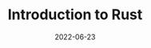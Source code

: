 ---
title: Introduction to Rust
date: "2022-06-23"
image: https://images.unsplash.com/photo-1579548122080-c35fd6820ecb?ixlib=rb-4.0.3&ixid=MnwxMjA3fDB8MHxzZWFyY2h8OXx8YmFubmVyfGVufDB8fDB8fA%3D%3D&auto=format&fit=crop&w=500&q=60
description: Programming languages like C or C++ are known to be very hard. They are powerful tools, but even professionals make mistakes. With Rust, you can build blazingly fast and memory-safe programs without sacrificing developer productivity. This talks aims to show you why you need it and what makes it great.
location: JKU Linz

recording: https://www.youtube.com/embed/jGoT-zbPmq4
---